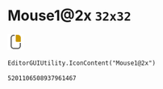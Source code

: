# Mouse1@2x `32x32`
<img src="/img/Mouse1@2x.png" width=32 height=32>

``` CSharp
EditorGUIUtility.IconContent("Mouse1@2x")
```
```
5201106508937961467
```
